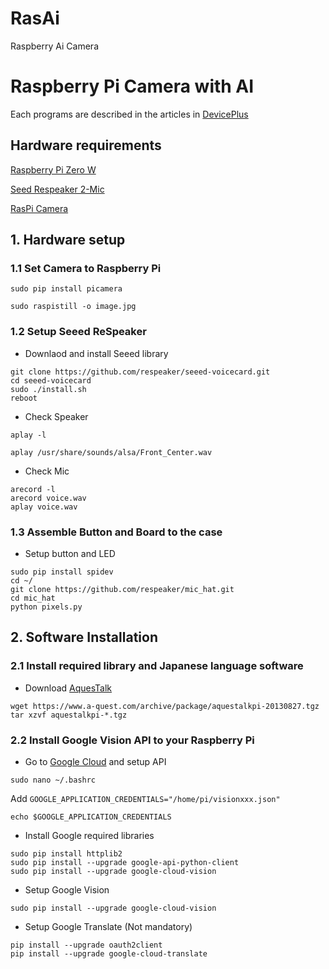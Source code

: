 # RasAi
Raspberry Ai Camera

# Raspberry Pi Camera with AI

Each programs are described in the articles in [DevicePlus](http://deviceplus.jp)

## Hardware requirements

[Raspberry Pi Zero W](https://images-na.ssl-images-amazon.com/images/I/51TQvkcHJOL.jpg)

[Seed Respeaker 2-Mic](https://images-na.ssl-images-amazon.com/images/I/61LUX8fc0xL._SL1024_.jpg)

[RasPi Camera](https://images-na.ssl-images-amazon.com/images/I/41gHGo7BeuL.jpg) 


## 1. Hardware setup

### 1.1 Set Camera to Raspberry Pi

```
sudo pip install picamera

sudo raspistill -o image.jpg
```

### 1.2 Setup Seeed ReSpeaker

- Downlaod and install Seeed library
```
git clone https://github.com/respeaker/seeed-voicecard.git
cd seeed-voicecard
sudo ./install.sh
reboot
```
- Check Speaker
```
aplay -l

aplay /usr/share/sounds/alsa/Front_Center.wav
```
- Check Mic
```
arecord -l
arecord voice.wav
aplay voice.wav
```

### 1.3 Assemble Button and Board to the case

- Setup button and LED
```
sudo pip install spidev
cd ~/
git clone https://github.com/respeaker/mic_hat.git
cd mic_hat
python pixels.py
```


## 2. Software Installation

### 2.1 Install required library and Japanese language software

- Download [AquesTalk](https://www.a-quest.com/products/aquestalkpi.html)
```
wget https://www.a-quest.com/archive/package/aquestalkpi-20130827.tgz
tar xzvf aquestalkpi-*.tgz
```

### 2.2 Install Google Vision API to your Raspberry Pi

- Go to [Google Cloud](https://cloud.google.com) and setup API
```
sudo nano ~/.bashrc
```
Add `GOOGLE_APPLICATION_CREDENTIALS="/home/pi/visionxxx.json"`
```
echo $GOOGLE_APPLICATION_CREDENTIALS
```

- Install Google required libraries
```
sudo pip install httplib2
sudo pip install --upgrade google-api-python-client
sudo pip install --upgrade google-cloud-vision
```

- Setup Google Vision
```
sudo pip install --upgrade google-cloud-vision
```

- Setup Google Translate (Not mandatory)
```
pip install --upgrade oauth2client
pip install --upgrade google-cloud-translate
```
